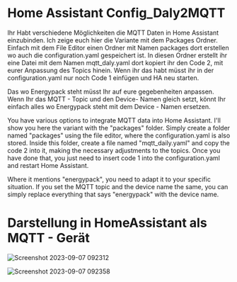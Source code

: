 # Home Assistant Config_Daly2MQTT

Ihr Habt verschiedene Möglichkeiten die MQTT Daten in Home Assistant einzubinden. Ich zeige euch hier die Variante mit dem Packages Ordner. Einfach mit dem File Editor einen Ordner mit Namen packages dort erstellen wo auch die configuration.yaml gespeichert ist. In diesen Ordner erstellt ihr eine Datei mit dem Namen mqtt_daly.yaml dort kopiert ihr den Code 2, mit eurer Anpassung des Topics hinein. Wenn ihr das habt müsst ihr in der configuration.yaml nur noch Code 1 einfügen und HA neu starten.

Das wo Energypack steht müsst Ihr auf eure gegebenheiten anpassen. Wenn Ihr das MQTT - Topic und den Device- Namen gleich setzt, könnt Ihr einfach alles wo Energypack steht mit dem Device - Namen ersetzen.


You have various options to integrate MQTT data into Home Assistant. I'll show you here the variant with the "packages" folder. Simply create a folder named "packages" using the file editor, where the configuration.yaml is also stored. Inside this folder, create a file named "mqtt_daily.yaml" and copy the code 2 into it, making the necessary adjustments to the topics. Once you have done that, you just need to insert code 1 into the configuration.yaml and restart Home Assistant.

Where it mentions "energypack", you need to adapt it to your specific situation. If you set the MQTT topic and the device name the same, you can simply replace everything that says "energypack" with the device name.

# Darstellung in HomeAssistant als MQTT - Gerät

![Screenshot 2023-09-07 092312](https://github.com/Jarnsen/Config_Daly2MQTT/assets/15807572/e8f04fd2-b3e1-41a6-9b94-7e019ac856cf)


![Screenshot 2023-09-07 092358](https://github.com/Jarnsen/Config_Daly2MQTT/assets/15807572/5a4e6f64-4551-4ac8-9a02-03ff64b781aa)

